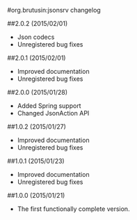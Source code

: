 #org.brutusin:jsonsrv changelog

##2.0.2 (2015/02/01)
* Json codecs
* Unregistered bug fixes

##2.0.1 (2015/02/01)
* Improved documentation
* Unregistered bug fixes

##2.0.0 (2015/01/28)
* Added Spring support
* Changed JsonAction API

##1.0.2 (2015/01/27)
* Improved documentation
* Unregistered bug fixes

##1.0.1 (2015/01/23)
* Improved documentation
* Unregistered bug fixes

##1.0.0 (2015/01/21)
* The first functionally complete version.
